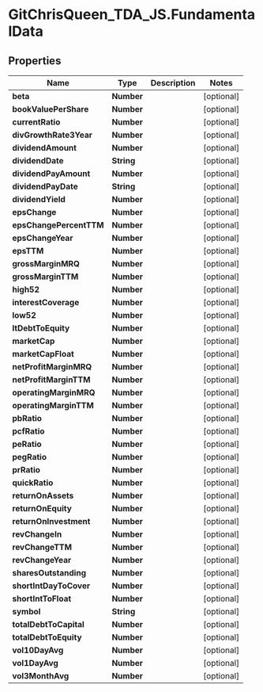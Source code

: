# GitChrisQueen_TDA_JS.FundamentalData

## Properties
Name | Type | Description | Notes
------------ | ------------- | ------------- | -------------
**beta** | **Number** |  | [optional] 
**bookValuePerShare** | **Number** |  | [optional] 
**currentRatio** | **Number** |  | [optional] 
**divGrowthRate3Year** | **Number** |  | [optional] 
**dividendAmount** | **Number** |  | [optional] 
**dividendDate** | **String** |  | [optional] 
**dividendPayAmount** | **Number** |  | [optional] 
**dividendPayDate** | **String** |  | [optional] 
**dividendYield** | **Number** |  | [optional] 
**epsChange** | **Number** |  | [optional] 
**epsChangePercentTTM** | **Number** |  | [optional] 
**epsChangeYear** | **Number** |  | [optional] 
**epsTTM** | **Number** |  | [optional] 
**grossMarginMRQ** | **Number** |  | [optional] 
**grossMarginTTM** | **Number** |  | [optional] 
**high52** | **Number** |  | [optional] 
**interestCoverage** | **Number** |  | [optional] 
**low52** | **Number** |  | [optional] 
**ltDebtToEquity** | **Number** |  | [optional] 
**marketCap** | **Number** |  | [optional] 
**marketCapFloat** | **Number** |  | [optional] 
**netProfitMarginMRQ** | **Number** |  | [optional] 
**netProfitMarginTTM** | **Number** |  | [optional] 
**operatingMarginMRQ** | **Number** |  | [optional] 
**operatingMarginTTM** | **Number** |  | [optional] 
**pbRatio** | **Number** |  | [optional] 
**pcfRatio** | **Number** |  | [optional] 
**peRatio** | **Number** |  | [optional] 
**pegRatio** | **Number** |  | [optional] 
**prRatio** | **Number** |  | [optional] 
**quickRatio** | **Number** |  | [optional] 
**returnOnAssets** | **Number** |  | [optional] 
**returnOnEquity** | **Number** |  | [optional] 
**returnOnInvestment** | **Number** |  | [optional] 
**revChangeIn** | **Number** |  | [optional] 
**revChangeTTM** | **Number** |  | [optional] 
**revChangeYear** | **Number** |  | [optional] 
**sharesOutstanding** | **Number** |  | [optional] 
**shortIntDayToCover** | **Number** |  | [optional] 
**shortIntToFloat** | **Number** |  | [optional] 
**symbol** | **String** |  | [optional] 
**totalDebtToCapital** | **Number** |  | [optional] 
**totalDebtToEquity** | **Number** |  | [optional] 
**vol10DayAvg** | **Number** |  | [optional] 
**vol1DayAvg** | **Number** |  | [optional] 
**vol3MonthAvg** | **Number** |  | [optional] 


